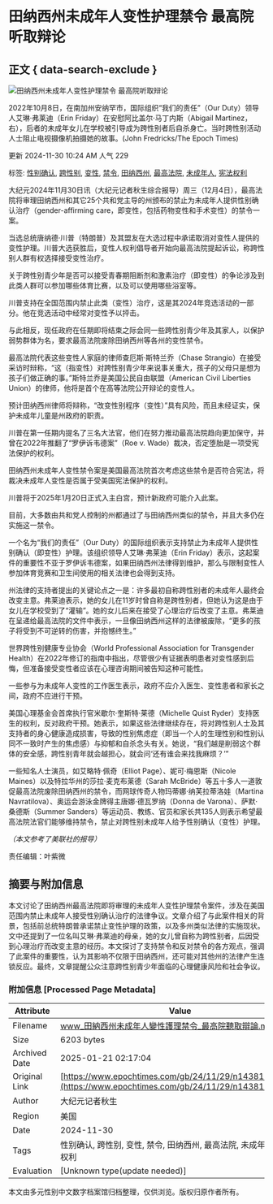 # 田纳西州未成年人变性护理禁令 最高院听取辩论

## 正文 { data-search-exclude }


![田纳西州未成年人变性护理禁令 最高院听取辩论](https://i.epochtimes.com/assets/uploads/2024/10/id14346226-Screenshot-2024-10-07-162816-600x400.png)

2022年10月8日，在南加州安纳罕市，国际组织“我们的责任”（Our Duty）领导人艾琳‧弗莱迪（Erin Friday）在安慰阿比盖尔‧马丁内斯（Abigail Martinez，右），后者的未成年女儿在学校被引导成为跨性别者后自杀身亡。当时跨性别活动人士阻止电视摄像机拍摄她的故事。(John Fredricks/The Epoch Times)

更新 2024-11-30 10:24 AM 人气 229

标签: [性别确认](https://www.epochtimes.com/gb/tag/%E6%80%A7%E5%88%AB%E7%A1%AE%E8%AE%A4.html), [跨性别](https://www.epochtimes.com/gb/tag/%E8%B7%A8%E6%80%A7%E5%88%AB.html), [变性](https://www.epochtimes.com/gb/tag/%E5%8F%98%E6%80%A7.html), [禁令](https://www.epochtimes.com/gb/tag/%E7%A6%81%E4%BB%A4.html), [田纳西州](https://www.epochtimes.com/gb/tag/%E7%94%B0%E7%BA%B3%E8%A5%BF%E5%B7%9E.html), [最高法院](https://www.epochtimes.com/gb/tag/%E6%9C%80%E9%AB%98%E6%B3%95%E9%99%A2.html), [未成年人](https://www.epochtimes.com/gb/tag/%E6%9C%AA%E6%88%90%E5%B9%B4%E4%BA%BA.html), [宪法权利](https://www.epochtimes.com/gb/tag/%E5%AE%AA%E6%B3%95%E6%9D%83%E5%88%A9.html)

大纪元2024年11月30日讯（大纪元记者秋生综合报导）周三（12月4日），最高法院将审理田纳西州和其它25个共和党主导的州颁布的禁止为未成年人提供性别确认治疗（gender-affirming care，即变性，包括药物变性和手术变性）的禁令一案。

当选总统唐纳德‧川普（特朗普）及其盟友在大选过程中承诺取消对变性人提供的变性护理。川普大选获胜后，变性人权利倡导者开始向最高法院提起诉讼，称跨性别人群有权选择接受变性治疗。

关于跨性别青少年是否可以接受青春期阻断剂和激素治疗（即变性）的争论涉及到此类人群可以参加哪些体育比赛，以及可以使用哪些浴室等。

川普支持在全国范围内禁止此类（变性）治疗，这是其2024年竞选活动的一部分。他在竞选活动中经常对变性予以抨击。

与此相反，现任政府在任期即将结束之际会同一些跨性别青少年及其家人，以保护弱势群体为名，要求最高法院废除田纳西州等各州的变性禁令。

最高法院代表这些变性人家庭的律师查厄斯‧斯特兰乔（Chase Strangio）在接受采访时辩称，“这（指变性）对跨性别青少年来说事关重大，孩子的父母只是想为孩子们做正确的事。”斯特兰乔是美国公民自由联盟（American Civil Liberties Union）的律师，他将是首个在高等法院公开辩论的变性人。

预计田纳西州律师将辩称，“改变性别程序（变性）”具有风险，而且未经证实，保护未成年儿童是州政府的职责。

川普在第一任期内提名了三名大法官，他们在努力推动最高法院趋向更加保守，并曾在2022年推翻了“罗伊诉韦德案”（Roe v. Wade）裁决，否定堕胎是一项受宪法保护的权利。

田纳西州未成年人变性禁令案是美国最高法院首次考虑这些禁令是否符合宪法，将裁决未成年人变性是否属于受美国宪法保护的权利。

川普将于2025年1月20日正式入主白宫，预计新政府可能介入此案。

目前，大多数由共和党人控制的州都通过了与田纳西州类似的禁令，并且大多仍在实施这一禁令。

一个名为“我们的责任”（Our Duty）的国际组织表示支持禁止为未成年人提供性别确认（即变性）护理。该组织领导人艾琳‧弗莱迪（Erin Friday）表示，这起案件的重要性不亚于罗伊诉韦德案，如果田纳西州法律得到维护，那么与限制变性人参加体育竞赛和卫生间使用的相关法律也会得到支持。

州法律的支持者提出的关键论点之一是：许多最初自称跨性别者的未成年人最终会改变主意。弗莱迪表示，她的女儿在11岁时曾自称是跨性别者，但她认为这是由于女儿在学校受到了“灌输”。她的女儿后来在接受了心理治疗后改变了主意。弗莱迪在呈递给最高法院的文件中表示，一旦像田纳西州这样的法律被废除，“更多的孩子将受到不可逆转的伤害，并抱憾终生。”

世界跨性别健康专业协会（World Professional Association for Transgender Health）在2022年修订的指南中指出，尽管很少有证据表明患者对变性感到后悔，但准备接受变性者应该在心理咨询期间被告知这种可能性。

一些参与为未成年人变性的工作医生表示，政府不应介入医生、变性患者和家长之间，政府不应进行干预。

美国心理基金会首席执行官米歇尔‧奎斯特‧莱德（Michelle Quist Ryder）支持医生的权利，反对政府干预。她表示，如果这些法律继续存在，将对跨性别人士及其支持者的身心健康造成损害，导致的性别焦虑症（即当一个人的生理性别和性别认同不一致时产生的焦虑感）与抑郁和自杀念头有关。她说，“我们越是削弱这个群体的安全感，跨性别青年就会越担心，就会问‘还有谁会来找我麻烦？’”

一些知名人士演员，如艾略特‧佩奇（Elliot Page）、妮可‧梅恩斯（Nicole Maines）以及特拉华州的莎拉‧麦克布莱德（Sarah McBride）等五十多人一道敦促最高法院废除田纳西州的禁令，而网球传奇人物玛蒂娜‧纳芙拉蒂洛娃（Martina Navratilova）、奥运会游泳金牌得主唐娜‧德瓦罗纳（Donna de Varona）、萨默‧桑德斯（Summer Sanders）等运动员、教练、官员和家长共135人则表示希望最高法院法官们能够维持禁令，禁止对跨性别未成年人给予性别确认（变性）护理。

_（本文参考了美联社的报导）_

责任编辑：叶紫微
<!-- tcd_original_link https://www.epochtimes.com/gb/24/11/29/n14381704.htm -->


## 摘要与附加信息

<!-- tcd_abstract -->
本文讨论了田纳西州最高法院即将审理的未成年人变性护理禁令案件，涉及在美国范围内禁止未成年人接受性别确认治疗的法律争议。文章介绍了与此案件相关的背景，包括前总统特朗普承诺禁止变性护理的政策，以及多州类似法律的实施现状。文中还提到了一位名叫艾琳‧弗莱迪的母亲，她的女儿曾自称为跨性别者，后因受到心理治疗而改变主意的经历。本文探讨了支持禁令和反对禁令的各方观点，强调了此案件的重要性，认为其影响不仅限于田纳西州，还可能对其他州的法律产生连锁反应。最终，文章提醒公众注意跨性别青少年面临的心理健康风险和社会争议。
<!-- tcd_abstract_end -->

### 附加信息 [Processed Page Metadata]

| Attribute       | Value                                  |
|-----------------|----------------------------------------|
| Filename        | www_田納西州未成年人變性護理禁令_最高院聽取辯論.md                             |
| Size            | 6203 bytes                           |
| Archived Date   | 2025-01-21 02:17:04                             |
| Original Link   | [https://www.epochtimes.com/gb/24/11/29/n14381704.htm](https://www.epochtimes.com/gb/24/11/29/n14381704.htm)                       |
| Author          | 大纪元记者秋生                               |
| Region          | 美国                               |
| Date            | 2024-11-30                                 |
| Tags            | 性别确认, 跨性别, 变性, 禁令, 田纳西州, 最高法院, 未成年人, 宪法权利                                 |
| Evaluation            | [Unknown type(update needed)]                                 |
<!-- tcd_table_end -->

本文由多元性别中文数字档案馆归档整理，仅供浏览。版权归原作者所有。
